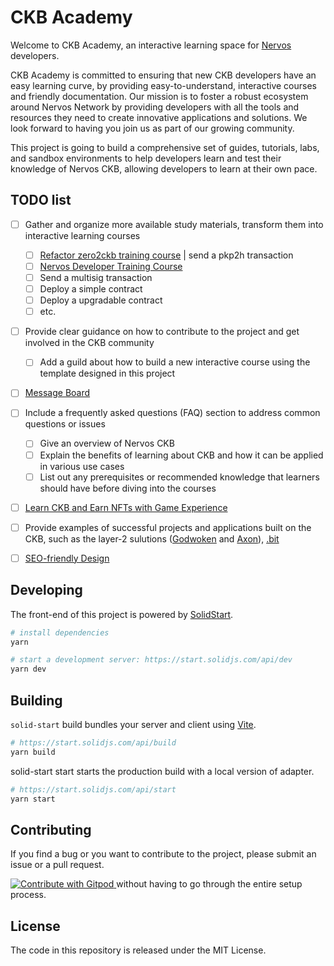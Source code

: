 # CKB Academy

Welcome to CKB Academy, an interactive learning space for [Nervos](https://www.nervos.org) developers.

CKB Academy is committed to ensuring that new CKB developers have an easy learning curve, by providing easy-to-understand, interactive courses and friendly documentation.
Our mission is to foster a robust ecosystem around Nervos Network by providing developers with all the tools and resources they need to create innovative applications and solutions.
We look forward to having you join us as part of our growing community.

This project is going to build a comprehensive set of guides, tutorials, labs, and sandbox environments to help developers learn and test their knowledge of Nervos CKB, allowing developers to learn at their own pace.

## TODO list
- [ ] Gather and organize more available study materials, transform them into interactive learning courses
  - [ ] [Refactor zero2ckb training course](https://github.com/Flouse/ckb-academy/issues/3) | send a pkp2h transaction
  - [ ] [Nervos Developer Training Course](https://nervos.gitbook.io/developer-training-course/)
  - [ ] Send a multisig transaction
  - [ ] Deploy a simple contract
  - [ ] Deploy a upgradable contract
  - [ ] etc.
- [ ] Provide clear guidance on how to contribute to the project and get involved in the CKB community
  - [ ] Add a guild about how to build a new interactive course using the template designed in this project
- [ ] [Message Board](https://github.com/Flouse/ckb-academy/issues/5)
- [ ] Include a frequently asked questions (FAQ) section to address common questions or issues
  - [ ] Give an overview of Nervos CKB
  - [ ] Explain the benefits of learning about CKB and how it can be applied in various use cases
  - [ ] List out any prerequisites or recommended knowledge that learners should have before diving into the courses
- [ ] [Learn CKB and Earn NFTs with Game Experience](https://github.com/Flouse/ckb-academy/issues/4)
- [ ] Provide examples of successful projects and applications built on the CKB, such as the layer-2 sulutions ([Godwoken](https://github.com/godwokenrises/godwoken) and [Axon](https://github.com/axonweb3/axon)), [.bit](https://www.dotbit.org/)
- [ ] [SEO-friendly Design](https://github.com/Flouse/ckb-academy/issues/6)


## Developing

The front-end of this project is powered by [SolidStart](https://start.solidjs.com).

```bash
# install dependencies
yarn

# start a development server: https://start.solidjs.com/api/dev
yarn dev
```


## Building

`solid-start` build bundles your server and client using [Vite](https://vitejs.dev/).

```bash
# https://start.solidjs.com/api/build
yarn build
```

solid-start start starts the production build with a local version of adapter.
```bash
# https://start.solidjs.com/api/start
yarn start
```

## Contributing 

If you find a bug or you want to contribute to the project, please submit an issue or a pull request.

<a href="https://gitpod.io/#https://github.com/Flouse/ckb-academy">
  <img
    src="https://img.shields.io/badge/Contribute%20with-Gitpod-908a85?logo=gitpod"
    alt="Contribute with Gitpod"
  />
</a> without having to go through the entire setup process.

## License

The code in this repository is released under the MIT License.

